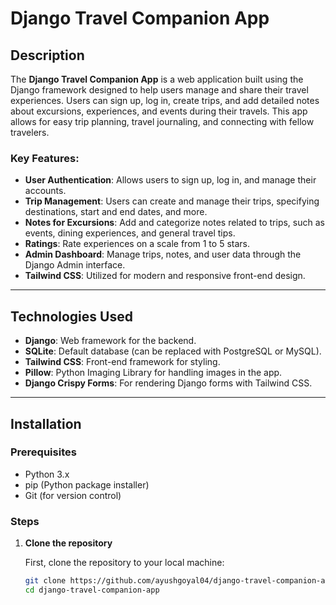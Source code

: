 # Django Travel Companion App

## Description

The **Django Travel Companion App** is a web application built using the Django framework designed to help users manage and share their travel experiences. Users can sign up, log in, create trips, and add detailed notes about excursions, experiences, and events during their travels. This app allows for easy trip planning, travel journaling, and connecting with fellow travelers.

### Key Features:
- **User Authentication**: Allows users to sign up, log in, and manage their accounts.
- **Trip Management**: Users can create and manage their trips, specifying destinations, start and end dates, and more.
- **Notes for Excursions**: Add and categorize notes related to trips, such as events, dining experiences, and general travel tips.
- **Ratings**: Rate experiences on a scale from 1 to 5 stars.
- **Admin Dashboard**: Manage trips, notes, and user data through the Django Admin interface.
- **Tailwind CSS**: Utilized for modern and responsive front-end design.

---

## Technologies Used

- **Django**: Web framework for the backend.
- **SQLite**: Default database (can be replaced with PostgreSQL or MySQL).
- **Tailwind CSS**: Front-end framework for styling.
- **Pillow**: Python Imaging Library for handling images in the app.
- **Django Crispy Forms**: For rendering Django forms with Tailwind CSS.

---

## Installation

### Prerequisites

- Python 3.x
- pip (Python package installer)
- Git (for version control)

### Steps

1. **Clone the repository**

   First, clone the repository to your local machine:

   ```bash
   git clone https://github.com/ayushgoyal04/django-travel-companion-app.git
   cd django-travel-companion-app
